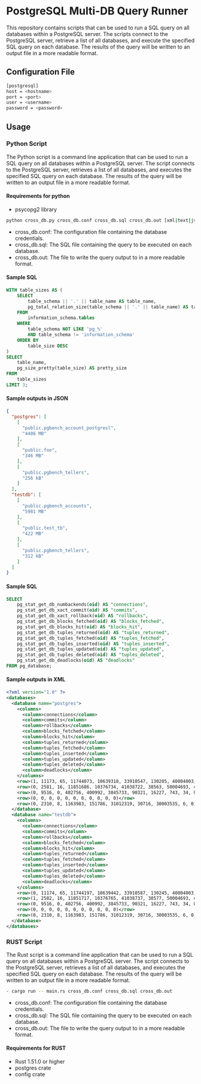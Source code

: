 # PostgreSQL Multi-DB Query Runner

This repository contains scripts that can be used to run a SQL query on all databases within a PostgreSQL server. The scripts connect to the PostgreSQL server, retrieve a list of all databases, and execute the specified SQL query on each database. The results of the query will be written to an output file in a more readable format.

## Configuration File

```bash
[postgresql]
host = <hostname>
port = <port>
user = <username>
password = <password>
```

## Usage

### Python Script
The Python script is a command line application that can be used to run a SQL query on all databases within a PostgreSQL server. The script connects to the PostgreSQL server, retrieves a list of all databases, and executes the specified SQL query on each database. The results of the query will be written to an output file in a more readable format.

#### Requirements for python
 - psycopg2 library

```bash
python cross_db.py cross_db.conf cross_db.sql cross_db.out [xml|text|json]
```

 - cross_db.conf: The configuration file containing the database credentials.
 - cross_db.sql: The SQL file containing the query to be executed on each database.
 - cross_db.out: The file to write the query output to in a more readable format.

#### Sample SQL
```sql
WITH table_sizes AS (
    SELECT
        table_schema || '.' || table_name AS table_name,
        pg_total_relation_size(table_schema || '.' || table_name) AS table_size
    FROM
        information_schema.tables
    WHERE
        table_schema NOT LIKE 'pg_%'
        AND table_schema != 'information_schema'
    ORDER BY
        table_size DESC
)
SELECT
    table_name,
    pg_size_pretty(table_size) AS pretty_size
FROM
    table_sizes
LIMIT 3;
```
#### Sample outputs in JSON
```json
{
  "postgres": [
    [
      "public.pgbench_account_postgresl",
      "4486 MB"
    ],
    [
      "public.foo",
      "346 MB"
    ],
    [
      "public.pgbench_tellers",
      "256 kB"
    ]
  ],
  "testdb": [
    [
      "public.pgbench_accounts",
      "5981 MB"
    ],
    [
      "public.test_tb",
      "422 MB"
    ],
    [
      "public.pgbench_tellers",
      "312 kB"
    ]
  ]
}
```

#### Sample SQL
```sql
SELECT 
    pg_stat_get_db_numbackends(oid) AS "connections", 
    pg_stat_get_db_xact_commit(oid) AS "commits", 
    pg_stat_get_db_xact_rollback(oid) AS "rollbacks", 
    pg_stat_get_db_blocks_fetched(oid) AS "blocks_fetched", 
    pg_stat_get_db_blocks_hit(oid) AS "blocks_hit", 
    pg_stat_get_db_tuples_returned(oid) AS "tuples_returned", 
    pg_stat_get_db_tuples_fetched(oid) AS "tuples_fetched", 
    pg_stat_get_db_tuples_inserted(oid) AS "tuples_inserted", 
    pg_stat_get_db_tuples_updated(oid) AS "tuples_updated", 
    pg_stat_get_db_tuples_deleted(oid) AS "tuples_deleted", 
    pg_stat_get_db_deadlocks(oid) AS "deadlocks" 
FROM pg_database; 
```
#### Sample outputs in XML

```xml
<?xml version="1.0" ?>
<databases>
  <database name="postgres">
    <columns>
      <column>connections</column>
      <column>commits</column>
      <column>rollbacks</column>
      <column>blocks_fetched</column>
      <column>blocks_hit</column>
      <column>tuples_returned</column>
      <column>tuples_fetched</column>
      <column>tuples_inserted</column>
      <column>tuples_updated</column>
      <column>tuples_deleted</column>
      <column>deadlocks</column>
    </columns>
    <row>(1, 11173, 65, 11744073, 10639318, 33910547, 130205, 40004003, 97, 396, 0)</row>
    <row>(0, 2581, 16, 11851686, 10376734, 41038722, 38563, 50004693, 414, 15, 0)</row>
    <row>(0, 9516, 0, 402756, 400992, 3845733, 90321, 16227, 743, 34, 0)</row>
    <row>(0, 0, 0, 0, 0, 0, 0, 0, 0, 0, 0)</row>
    <row>(0, 2310, 8, 1163983, 151786, 31012319, 30716, 30003535, 6, 0, 0)</row>
  </database>
  <database name="testdb">
    <columns>
      <column>connections</column>
      <column>commits</column>
      <column>rollbacks</column>
      <column>blocks_fetched</column>
      <column>blocks_hit</column>
      <column>tuples_returned</column>
      <column>tuples_fetched</column>
      <column>tuples_inserted</column>
      <column>tuples_updated</column>
      <column>tuples_deleted</column>
      <column>deadlocks</column>
    </columns>
    <row>(0, 11174, 65, 11744197, 10639442, 33910587, 130245, 40004003, 97, 396, 0)</row>
    <row>(1, 2582, 16, 11851717, 10376765, 41038737, 38577, 50004693, 414, 15, 0)</row>
    <row>(0, 9516, 0, 402756, 400992, 3845733, 90321, 16227, 743, 34, 0)</row>
    <row>(0, 0, 0, 0, 0, 0, 0, 0, 0, 0, 0)</row>
    <row>(0, 2310, 8, 1163983, 151786, 31012319, 30716, 30003535, 6, 0, 0)</row>
  </database>
</databases>
```

### RUST Script
The Rust script is a command line application that can be used to run a SQL query on all databases within a PostgreSQL server. The script connects to the PostgreSQL server, retrieves a list of all databases, and executes the specified SQL query on each database. The results of the query will be written to an output file in a more readable format.

```bash
- cargo run -- main.rs cross_db.conf cross_db.sql cross_db.out
```

 - cross_db.conf: The configuration file containing the database credentials.
 - cross_db.sql: The SQL file containing the query to be executed on each database.
 - cross_db.out: The file to write the query output to in a more readable format.


#### Requirements for RUST
 - Rust 1.51.0 or higher
 - postgres crate
 - config crate
